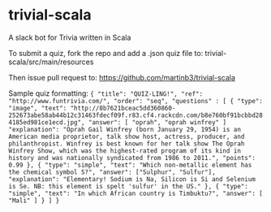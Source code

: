 # trivial-scala
A slack bot for Trivia written in Scala

To submit a quiz, fork the repo and add a .json quiz file to:
trivial-scala/src/main/resources

Then issue pull request to:
https://github.com/martinb3/trivial-scala

Sample quiz formatting:
`{
  "title": "QUIZ-LING!",
  "ref": "http://www.funtrivia.com/",
  "order": "seq",
  "questions" : [
     {
      "type": "image",
      "text": "http://8b7621bceac5dd360860-252673abe58ab44b12c31463fdecf09f.r83.cf4.rackcdn.com/b8e760bf91bcbbd284185ed981ce1ecd.jpg",
      "answer": [ "oprah", "oprah winfrey" ]
      "explanation": "Oprah Gail Winfrey (born January 29, 1954) is an American media proprietor, talk show host, actress, producer, and philanthropist. Winfrey is best known for her talk show The Oprah Winfrey Show, which was the highest-rated program of its kind in history and was nationally syndicated from 1986 to 2011.",
      "points": 0.99
    },
    {
      "type": "simple",
      "text": "Which non-metallic element has the chemical symbol S?",
      "answer": ["Sulphur", "Sulfur"],
      "explanation": "Elementary! Sodium is Na, Silicon is Si and Selenium is Se. NB: this element is spelt 'sulfur' in the US."
    },
    {
      "type": "simple",
      "text": "In which African country is Timbuktu?",
      "answer": [ "Mali" ]
    }
  ]
}`
